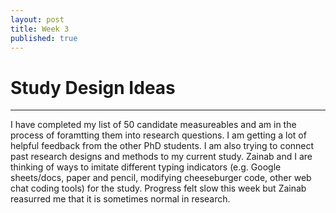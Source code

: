 ```yaml
---
layout: post
title: Week 3
published: true
---
```


# Study Design Ideas
***

I have completed my list of 50 candidate measureables and am in the process of foramtting them into research questions. I am getting a lot of helpful feedback from the other PhD students. I am also trying to connect past research designs and methods to my current study. Zainab and I are thinking of ways to imitate different typing indicators (e.g. Google sheets/docs, paper and pencil, modifying cheeseburger code, other web chat coding tools) for the study. Progress felt slow this week but Zainab reasurred me that it is sometimes normal in research. 


